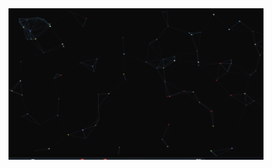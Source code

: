 <div class="content">
    <div class="content__hello">
      <img class="content__hello-png" src="assets/1.png" width="1800px" height="300">
